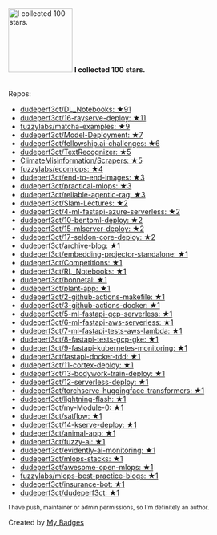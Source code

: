 <img src="https://my-badges.github.io/my-badges/stars-100.png" alt="I collected 100 stars." title="I collected 100 stars." width="128">
<strong>I collected 100 stars.</strong>
<br><br>

Repos:

* <a href="https://github.com/dudeperf3ct/DL_Notebooks">dudeperf3ct/DL_Notebooks: ★91</a>
* <a href="https://github.com/dudeperf3ct/16-rayserve-deploy">dudeperf3ct/16-rayserve-deploy: ★11</a>
* <a href="https://github.com/fuzzylabs/matcha-examples">fuzzylabs/matcha-examples: ★9</a>
* <a href="https://github.com/dudeperf3ct/Model-Deployment">dudeperf3ct/Model-Deployment: ★7</a>
* <a href="https://github.com/dudeperf3ct/fellowship.ai-challenges">dudeperf3ct/fellowship.ai-challenges: ★6</a>
* <a href="https://github.com/dudeperf3ct/TextRecognizer">dudeperf3ct/TextRecognizer: ★5</a>
* <a href="https://github.com/ClimateMisinformation/Scrapers">ClimateMisinformation/Scrapers: ★5</a>
* <a href="https://github.com/fuzzylabs/ecomlops">fuzzylabs/ecomlops: ★4</a>
* <a href="https://github.com/dudeperf3ct/end-to-end-images">dudeperf3ct/end-to-end-images: ★3</a>
* <a href="https://github.com/dudeperf3ct/practical-mlops">dudeperf3ct/practical-mlops: ★3</a>
* <a href="https://github.com/dudeperf3ct/reliable-agentic-rag">dudeperf3ct/reliable-agentic-rag: ★3</a>
* <a href="https://github.com/dudeperf3ct/Slam-Lectures">dudeperf3ct/Slam-Lectures: ★2</a>
* <a href="https://github.com/dudeperf3ct/4-ml-fastapi-azure-serverless">dudeperf3ct/4-ml-fastapi-azure-serverless: ★2</a>
* <a href="https://github.com/dudeperf3ct/10-bentoml-deploy">dudeperf3ct/10-bentoml-deploy: ★2</a>
* <a href="https://github.com/dudeperf3ct/15-mlserver-deploy">dudeperf3ct/15-mlserver-deploy: ★2</a>
* <a href="https://github.com/dudeperf3ct/17-seldon-core-deploy">dudeperf3ct/17-seldon-core-deploy: ★2</a>
* <a href="https://github.com/dudeperf3ct/archive-blog">dudeperf3ct/archive-blog: ★1</a>
* <a href="https://github.com/dudeperf3ct/embedding-projector-standalone">dudeperf3ct/embedding-projector-standalone: ★1</a>
* <a href="https://github.com/dudeperf3ct/Competitions">dudeperf3ct/Competitions: ★1</a>
* <a href="https://github.com/dudeperf3ct/RL_Notebooks">dudeperf3ct/RL_Notebooks: ★1</a>
* <a href="https://github.com/dudeperf3ct/bonnetal">dudeperf3ct/bonnetal: ★1</a>
* <a href="https://github.com/dudeperf3ct/plant-app">dudeperf3ct/plant-app: ★1</a>
* <a href="https://github.com/dudeperf3ct/2-github-actions-makefile">dudeperf3ct/2-github-actions-makefile: ★1</a>
* <a href="https://github.com/dudeperf3ct/3-github-actions-docker">dudeperf3ct/3-github-actions-docker: ★1</a>
* <a href="https://github.com/dudeperf3ct/5-ml-fastapi-gcp-serverless">dudeperf3ct/5-ml-fastapi-gcp-serverless: ★1</a>
* <a href="https://github.com/dudeperf3ct/6-ml-fastapi-aws-serverless">dudeperf3ct/6-ml-fastapi-aws-serverless: ★1</a>
* <a href="https://github.com/dudeperf3ct/7-ml-fastapi-tests-aws-lambda">dudeperf3ct/7-ml-fastapi-tests-aws-lambda: ★1</a>
* <a href="https://github.com/dudeperf3ct/8-fastapi-tests-gcp-gke">dudeperf3ct/8-fastapi-tests-gcp-gke: ★1</a>
* <a href="https://github.com/dudeperf3ct/9-fastapi-kubernetes-monitoring">dudeperf3ct/9-fastapi-kubernetes-monitoring: ★1</a>
* <a href="https://github.com/dudeperf3ct/fastapi-docker-tdd">dudeperf3ct/fastapi-docker-tdd: ★1</a>
* <a href="https://github.com/dudeperf3ct/11-cortex-deploy">dudeperf3ct/11-cortex-deploy: ★1</a>
* <a href="https://github.com/dudeperf3ct/13-bodywork-train-deploy">dudeperf3ct/13-bodywork-train-deploy: ★1</a>
* <a href="https://github.com/dudeperf3ct/12-serverless-deploy">dudeperf3ct/12-serverless-deploy: ★1</a>
* <a href="https://github.com/dudeperf3ct/torchserve-huggingface-transformers">dudeperf3ct/torchserve-huggingface-transformers: ★1</a>
* <a href="https://github.com/dudeperf3ct/lightning-flash">dudeperf3ct/lightning-flash: ★1</a>
* <a href="https://github.com/dudeperf3ct/my-Module-0">dudeperf3ct/my-Module-0: ★1</a>
* <a href="https://github.com/dudeperf3ct/satflow">dudeperf3ct/satflow: ★1</a>
* <a href="https://github.com/dudeperf3ct/14-kserve-deploy">dudeperf3ct/14-kserve-deploy: ★1</a>
* <a href="https://github.com/dudeperf3ct/animal-app">dudeperf3ct/animal-app: ★1</a>
* <a href="https://github.com/dudeperf3ct/fuzzy-ai">dudeperf3ct/fuzzy-ai: ★1</a>
* <a href="https://github.com/dudeperf3ct/evidently-ai-monitoring">dudeperf3ct/evidently-ai-monitoring: ★1</a>
* <a href="https://github.com/dudeperf3ct/mlops-stacks">dudeperf3ct/mlops-stacks: ★1</a>
* <a href="https://github.com/dudeperf3ct/awesome-open-mlops">dudeperf3ct/awesome-open-mlops: ★1</a>
* <a href="https://github.com/fuzzylabs/mlops-best-practice-blogs">fuzzylabs/mlops-best-practice-blogs: ★1</a>
* <a href="https://github.com/dudeperf3ct/insurance-bot">dudeperf3ct/insurance-bot: ★1</a>
* <a href="https://github.com/dudeperf3ct/dudeperf3ct">dudeperf3ct/dudeperf3ct: ★1</a>

<sup>I have push, maintainer or admin permissions, so I'm definitely an author.<sup>



Created by <a href="https://github.com/my-badges/my-badges">My Badges</a>
